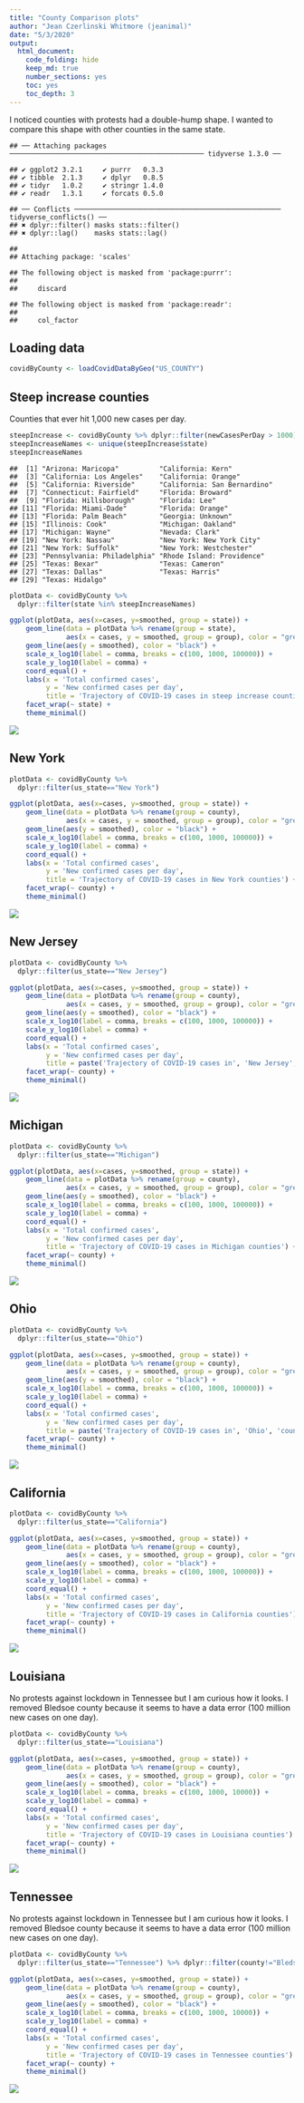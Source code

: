 ```yaml
---
title: "County Comparison plots"
author: "Jean Czerlinski Whitmore (jeanimal)"
date: "5/3/2020"
output:
  html_document:
    code_folding: hide
    keep_md: true
    number_sections: yes
    toc: yes
    toc_depth: 3
---
```


I noticed counties with protests had a double-hump shape.  I wanted to compare this shape with other counties in the same state.





```
## ── Attaching packages ──────────────────────────────────────────────── tidyverse 1.3.0 ──
```

```
## ✔ ggplot2 3.2.1     ✔ purrr   0.3.3
## ✔ tibble  2.1.3     ✔ dplyr   0.8.5
## ✔ tidyr   1.0.2     ✔ stringr 1.4.0
## ✔ readr   1.3.1     ✔ forcats 0.5.0
```

```
## ── Conflicts ─────────────────────────────────────────────────── tidyverse_conflicts() ──
## ✖ dplyr::filter() masks stats::filter()
## ✖ dplyr::lag()    masks stats::lag()
```

```
## 
## Attaching package: 'scales'
```

```
## The following object is masked from 'package:purrr':
## 
##     discard
```

```
## The following object is masked from 'package:readr':
## 
##     col_factor
```

## Loading data


```r
covidByCounty <- loadCovidDataByGeo("US_COUNTY")
```

## Steep increase counties

Counties that ever hit 1,000 new cases per day.

```r
steepIncrease <- covidByCounty %>% dplyr::filter(newCasesPerDay > 1000) %>% dplyr::filter(state != "_ALL_")
steepIncreaseNames <- unique(steepIncrease$state)
steepIncreaseNames
```

```
##  [1] "Arizona: Maricopa"          "California: Kern"          
##  [3] "California: Los Angeles"    "California: Orange"        
##  [5] "California: Riverside"      "California: San Bernardino"
##  [7] "Connecticut: Fairfield"     "Florida: Broward"          
##  [9] "Florida: Hillsborough"      "Florida: Lee"              
## [11] "Florida: Miami-Dade"        "Florida: Orange"           
## [13] "Florida: Palm Beach"        "Georgia: Unknown"          
## [15] "Illinois: Cook"             "Michigan: Oakland"         
## [17] "Michigan: Wayne"            "Nevada: Clark"             
## [19] "New York: Nassau"           "New York: New York City"   
## [21] "New York: Suffolk"          "New York: Westchester"     
## [23] "Pennsylvania: Philadelphia" "Rhode Island: Providence"  
## [25] "Texas: Bexar"               "Texas: Cameron"            
## [27] "Texas: Dallas"              "Texas: Harris"             
## [29] "Texas: Hidalgo"
```


```r
plotData <- covidByCounty %>%
  dplyr::filter(state %in% steepIncreaseNames)
```


```r
ggplot(plotData, aes(x=cases, y=smoothed, group = state)) +
    geom_line(data = plotData %>% rename(group = state),
              aes(x = cases, y = smoothed, group = group), color = "grey") +
    geom_line(aes(y = smoothed), color = "black") +
    scale_x_log10(label = comma, breaks = c(100, 1000, 100000)) + 
    scale_y_log10(label = comma) +
    coord_equal() +
    labs(x = 'Total confirmed cases',
         y = 'New confirmed cases per day',
         title = 'Trajectory of COVID-19 cases in steep increase counties') +
    facet_wrap(~ state) +
    theme_minimal()
```

![](county_compare_figs/county-plot-steep-counties-1.png)<!-- -->
## New York


```r
plotData <- covidByCounty %>%
  dplyr::filter(us_state=="New York")
```


```r
ggplot(plotData, aes(x=cases, y=smoothed, group = state)) +
    geom_line(data = plotData %>% rename(group = county),
              aes(x = cases, y = smoothed, group = group), color = "grey") +
    geom_line(aes(y = smoothed), color = "black") +
    scale_x_log10(label = comma, breaks = c(100, 1000, 100000)) + 
    scale_y_log10(label = comma) +
    coord_equal() +
    labs(x = 'Total confirmed cases',
         y = 'New confirmed cases per day',
         title = 'Trajectory of COVID-19 cases in New York counties') +
    facet_wrap(~ county) +
    theme_minimal()
```

![](county_compare_figs/county-plot-ny-counties-1.png)<!-- -->

## New Jersey


```r
plotData <- covidByCounty %>%
  dplyr::filter(us_state=="New Jersey")
```


```r
ggplot(plotData, aes(x=cases, y=smoothed, group = state)) +
    geom_line(data = plotData %>% rename(group = county),
              aes(x = cases, y = smoothed, group = group), color = "grey") +
    geom_line(aes(y = smoothed), color = "black") +
    scale_x_log10(label = comma, breaks = c(100, 1000, 100000)) + 
    scale_y_log10(label = comma) +
    coord_equal() +
    labs(x = 'Total confirmed cases',
         y = 'New confirmed cases per day',
         title = paste('Trajectory of COVID-19 cases in', 'New Jersey', 'counties')) +
    facet_wrap(~ county) +
    theme_minimal()
```

![](county_compare_figs/county-plot-nj-counties-1.png)<!-- -->

## Michigan


```r
plotData <- covidByCounty %>%
  dplyr::filter(us_state=="Michigan")
```


```r
ggplot(plotData, aes(x=cases, y=smoothed, group = state)) +
    geom_line(data = plotData %>% rename(group = county),
              aes(x = cases, y = smoothed, group = group), color = "grey") +
    geom_line(aes(y = smoothed), color = "black") +
    scale_x_log10(label = comma, breaks = c(100, 1000, 100000)) + 
    scale_y_log10(label = comma) +
    coord_equal() +
    labs(x = 'Total confirmed cases',
         y = 'New confirmed cases per day',
         title = 'Trajectory of COVID-19 cases in Michigan counties') +
    facet_wrap(~ county) +
    theme_minimal()
```

![](county_compare_figs/county-plot-mi-counties-1.png)<!-- -->


## Ohio


```r
plotData <- covidByCounty %>%
  dplyr::filter(us_state=="Ohio")
```


```r
ggplot(plotData, aes(x=cases, y=smoothed, group = state)) +
    geom_line(data = plotData %>% rename(group = county),
              aes(x = cases, y = smoothed, group = group), color = "grey") +
    geom_line(aes(y = smoothed), color = "black") +
    scale_x_log10(label = comma, breaks = c(100, 1000, 100000)) + 
    scale_y_log10(label = comma) +
    coord_equal() +
    labs(x = 'Total confirmed cases',
         y = 'New confirmed cases per day',
         title = paste('Trajectory of COVID-19 cases in', 'Ohio', 'counties')) +
    facet_wrap(~ county) +
    theme_minimal()
```

![](county_compare_figs/county-plot-oh-counties-1.png)<!-- -->

## California


```r
plotData <- covidByCounty %>%
  dplyr::filter(us_state=="California")
```


```r
ggplot(plotData, aes(x=cases, y=smoothed, group = state)) +
    geom_line(data = plotData %>% rename(group = county),
              aes(x = cases, y = smoothed, group = group), color = "grey") +
    geom_line(aes(y = smoothed), color = "black") +
    scale_x_log10(label = comma, breaks = c(100, 1000, 100000)) + 
    scale_y_log10(label = comma) +
    coord_equal() +
    labs(x = 'Total confirmed cases',
         y = 'New confirmed cases per day',
         title = 'Trajectory of COVID-19 cases in California counties') +
    facet_wrap(~ county) +
    theme_minimal()
```

![](county_compare_figs/county-plot-ca-counties-1.png)<!-- -->

## Louisiana

No protests against lockdown in Tennessee but I am curious how it looks.  I removed Bledsoe county because it seems to have a data error (100 million new cases on one day).


```r
plotData <- covidByCounty %>%
  dplyr::filter(us_state=="Louisiana")
```


```r
ggplot(plotData, aes(x=cases, y=smoothed, group = state)) +
    geom_line(data = plotData %>% rename(group = county),
              aes(x = cases, y = smoothed, group = group), color = "grey") +
    geom_line(aes(y = smoothed), color = "black") +
    scale_x_log10(label = comma, breaks = c(100, 1000, 10000)) + 
    scale_y_log10(label = comma) +
    coord_equal() +
    labs(x = 'Total confirmed cases',
         y = 'New confirmed cases per day',
         title = 'Trajectory of COVID-19 cases in Louisiana counties') +
    facet_wrap(~ county) +
    theme_minimal()
```

![](county_compare_figs/county-plot-la-counties-1.png)<!-- -->

## Tennessee

No protests against lockdown in Tennessee but I am curious how it looks.  I removed Bledsoe county because it seems to have a data error (100 million new cases on one day).


```r
plotData <- covidByCounty %>%
  dplyr::filter(us_state=="Tennessee") %>% dplyr::filter(county!="Bledsoe")
```


```r
ggplot(plotData, aes(x=cases, y=smoothed, group = state)) +
    geom_line(data = plotData %>% rename(group = county),
              aes(x = cases, y = smoothed, group = group), color = "grey") +
    geom_line(aes(y = smoothed), color = "black") +
    scale_x_log10(label = comma, breaks = c(100, 1000, 10000)) + 
    scale_y_log10(label = comma) +
    coord_equal() +
    labs(x = 'Total confirmed cases',
         y = 'New confirmed cases per day',
         title = 'Trajectory of COVID-19 cases in Tennessee counties') +
    facet_wrap(~ county) +
    theme_minimal()
```

![](county_compare_figs/county-plot-tn-counties-1.png)<!-- -->
